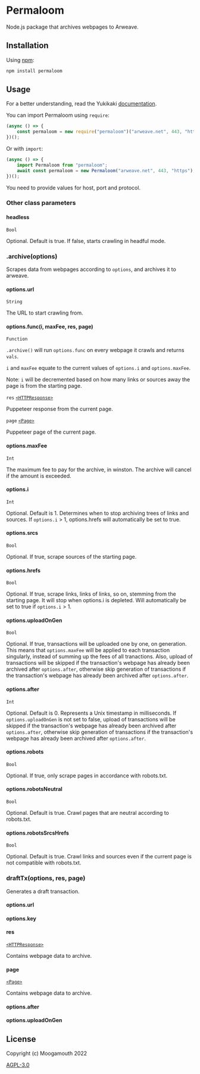 # Permaloom
Node.js package that archives webpages to Arweave.

## Installation
Using [npm](https://www.npmjs.com/):

```bash
npm install permaloom
```

## Usage

For a better understanding, read the Yukikaki [documentation](https://github.com/Moogamouth/Yukikaki#readme).

You can import Permaloom using `require`:
```js
(async () => {
    const permaloom = new require("permaloom")("arweave.net", 443, "https");
})();
```

Or with `import`:
```js
(async () => {
    import Permaloom from "permaloom";
    await const permaloom = new Permaloom("arweave.net", 443, "https");
})();
```

You need to provide values for host, port and protocol.

### Other class parameters

#### headless
`Bool`

Optional. Default is true. If false, starts crawling in headful mode.

### .archive(options)
Scrapes data from webpages according to `options`, and archives it to arweave.

#### options.url
`String`

The URL to start crawling from.

#### options.func(i, maxFee, res, page)
`Function`

`.archive()` will run `options.func` on every webpage it crawls and returns `vals`.

`i` and `maxFee` equate to the current values of `options.i` and `options.maxFee`.

Note: `i` will be decremented based on how many links or sources away the page is from the starting page.

`res`
[`<HTTPResponse>`](https://pptr.dev/api/puppeteer.httpresponse)

Puppeteer response from the current page.

`page`
[`<Page>`](https://pptr.dev/api/puppeteer.page)

Puppeteer page of the current page.

#### options.maxFee
`Int`

The maximum fee to pay for the archive, in winston. The archive will cancel if the amount is exceeded.

#### options.i
`Int`

Optional. Default is 1. Determines when to stop archiving trees of links and sources. If `options.i` > 1, options.hrefs will automatically be set to true.

#### options.srcs
`Bool`

Optional. If true, scrape sources of the starting page.

#### options.hrefs
`Bool`

Optional. If true, scrape links, links of links, so on, stemming from the starting page. It will stop when options.i is depleted. Will automatically be set to true if `options.i` > 1.

#### options.uploadOnGen
`Bool`

Optional. If true, transactions will be uploaded one by one, on generation. This means that `options.maxFee` will be applied to each transaction singularly, instead of summing up the fees of all tranactions. Also, upload of transactions will be skipped if the transaction's webpage has already been archived after `options.after`, otherwise skip generation of transactions if the transaction's webpage has already been archived after `options.after`.

#### options.after
`Int`

Optional. Default is 0. Represents a Unix timestamp in milliseconds. If `options.uploadOnGen` is not set to false, upload of transactions will be skipped if the transaction's webpage has already been archived after `options.after`, otherwise skip generation of transactions if the transaction's webpage has already been archived after `options.after`.

#### options.robots
`Bool`

Optional. If true, only scrape pages in accordance with robots.txt.

#### options.robotsNeutral

`Bool`

Optional. Default is true. Crawl pages that are neutral according to robots.txt.

#### options.robotsSrcsHrefs
`Bool`

Optional. Default is true. Crawl links and sources even if the current page is not compatible with robots.txt.

### draftTx(options, res, page)
Generates a draft transaction.

#### options.url

#### options.key

#### res
[`<HTTPResponse>`](https://pptr.dev/api/puppeteer.httpresponse)

Contains webpage data to archive.

#### page
[`<Page>`](https://pptr.dev/api/puppeteer.page)

Contains webpage data to archive.

#### options.after

#### options.uploadOnGen

## License

Copyright (c) Moogamouth 2022

[AGPL-3.0](https://choosealicense.com/licenses/agpl-3.0/)
